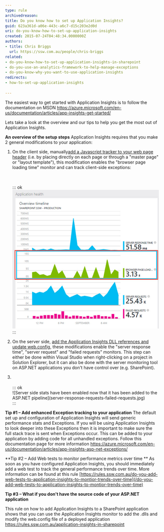 ```yaml
---
type: rule
archivedreason: 
title: Do you know how to set up Application Insights?
guid: 623a361d-a06e-443c-a6c7-d15c203e2d0d
uri: do-you-know-how-to-set-up-application-insights
created: 2015-07-24T04:48:34.0000000Z
authors:
- title: Chris Briggs
  url: https://ssw.com.au/people/chris-briggs
related:
- do-you-know-how-to-set-up-application-insights-in-sharepoint
- do-you-use-an-analytics-framework-to-help-manage-exceptions
- do-you-know-why-you-want-to-use-application-insights
redirects:
- how-to-set-up-application-insights

---
```


The easiest way to get started with Application Insights is to follow the documentation on MSDN https://azure.microsoft.com/en-us/documentation/articles/app-insights-get-started/

Lets take a look at the overview and our tips to help you get the most out of Application Insights.

<!--endintro-->

**An overview of the setup steps** Application Insights requires that you make 2 general modifications to your application:

1. On the client side, manually[add a Javascript tracker to your web page header](https://azure.microsoft.com/en-us/documentation/articles/app-insights-javascript/) (i.e. by placing directly on each page or through a "master page" or "layout template"), this modification enables the "browser page loading time" monitor and can track client-side exceptions: <dl class="image"><br><br>::: ok  <br>![Browser side stats have been enabled with the JavaScript tracker](app-insights-browser-loading-time.jpg)  <br>:::<br></dl>
2. On the server side, [add the Application Insights DLL references and update web.config](https://azure.microsoft.com/en-us/documentation/articles/app-insights-start-monitoring-app-health-usage/), these modifications enable the "server response time", "server request" and "failed requests" monitors. This step can either be done within Visual Studio when right-clicking on a project in Solution Explorer, but it can also be done with the server monitoring tool on ASP.NET applications you don't have control over (e.g. SharePoint).
3. <dl class="image"><br><br>::: ok  <br>![Server side stats have been enabled now that it has been added to the ASP.NET pipeline](server-response-requests-failed-requests.jpg)  <br>:::<br></dl>


**Tip #1 – Add enhanced Exception tracking to your application** 
The default set up and configuration of Application Insights will send generic performance stats and Exceptions. If you will be using Application Insights to look deeper into these Exceptions then it is important to make sure the full stack trace is sent when Exceptions occur. This can be added to your application by adding code for all unhandled exceptions. Follow this documentation page for more information https://azure.microsoft.com/en-us/documentation/articles/app-insights-asp-net-exceptions/

**Tip #2 – Add Web tests to monitor performance metrics over time
** As soon as you have configured Application Insights, you should immediately add a web test to track the general performance trends  over time. More information can be found at this rule [https://rules.ssw.com.au/do-you-add-web-tests-to-application-insights-to-montior-trends-over-time](/do-you-add-web-tests-to-application-insights-to-montior-trends-over-time)

**Tip #3 – What if you don't have the source code of your ASP.NET application**

This rule on how to add Application Insights to a SharePoint application shows that you can use the Application Insights monitor to add the .dlls and modify the web.config file of a deployed application https://rules.ssw.com.au/application-insights-in-sharepoint
